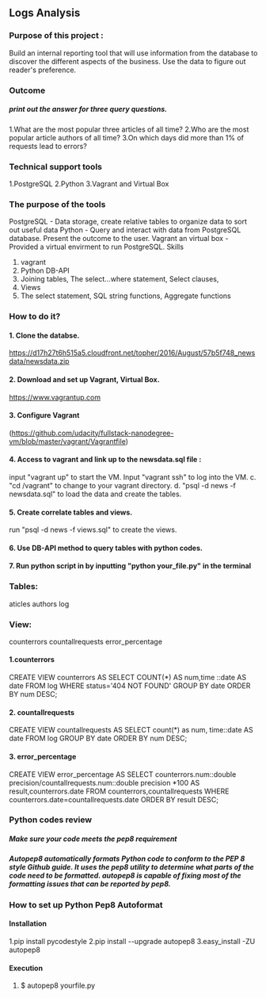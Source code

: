 
## Logs Analysis

### Purpose of this project :
Build an internal reporting tool that will use information from the database to discover the different aspects of the business. Use the data to figure out reader's preference.

### Outcome
##### print out the answer for three query questions.
1.What are the most popular three articles of all time?
2.Who are the most popular article authors of all time?
3.On which days did more than 1% of requests lead to errors?



### Technical support tools

1.PostgreSQL
2.Python
3.Vagrant and Virtual Box


### The purpose of the tools
PostgreSQL - Data storage, create relative tables to organize data to sort out useful data
Python - Query and interact with data from PostgreSQL database. Present the outcome to the user.
Vagrant an virtual box - Provided a virtual envirment to run PostgreSQL.
Skills
1. vagrant
2. Python DB-API
3. Joining tables, The select...where statement, Select clauses,
4. Views
5. The select statement, SQL string functions, Aggregate functions



### How to do it?
#### 1. Clone the databse.
https://d17h27t6h515a5.cloudfront.net/topher/2016/August/57b5f748_newsdata/newsdata.zip

#### 2. Download and set up Vagrant, Virtual Box.
https://www.vagrantup.com

#### 3. Configure Vagrant
(https://github.com/udacity/fullstack-nanodegree-vm/blob/master/vagrant/Vagrantfile)

#### 4. Access to vagrant and link up to the newsdata.sql file :
input "vagrant up" to start the VM. 
Input "vagrant ssh" to log into the VM. c. "cd /vagrant" to change to your vagrant directory. d. "psql -d news -f newsdata.sql" to load the data and create the tables.

#### 5. Create correlate tables and views.
run "psql -d news -f views.sql" to create the views.

#### 6. Use DB-API method to query tables with python codes.

#### 7. Run python script in by inputting "python your_file.py" in the terminal




### Tables:
aticles
authors
log





### View:
counterrors
countallrequests
error_percentage
#### 1.counterrors
CREATE VIEW counterrors AS SELECT COUNT(*) AS num,time ::date AS date FROM log WHERE status='404 NOT FOUND' GROUP BY date ORDER BY num DESC;

#### 2. countallrequests
CREATE VIEW countallrequests AS SELECT count(*) as num, time::date AS date FROM log GROUP BY date ORDER BY num DESC;

#### 3. error_percentage
CREATE VIEW error_percentage AS SELECT counterrors.num::double precision/countallrequests.num::double precision *100 AS result,counterrors.date FROM counterrors,countallrequests WHERE counterrors.date=countallrequests.date ORDER BY result DESC;




### Python codes review

##### Make sure your code meets the pep8 requirement

##### Autopep8 automatically formats Python code to conform to the PEP 8 style Github guide. It uses the pep8 utility to determine what parts of the code need to be formatted. autopep8 is capable of fixing most of the formatting issues that can be reported by pep8.





### How to set up Python Pep8 Autoformat

#### Installation
1.pip install pycodestyle 
2.pip install --upgrade autopep8
3.easy_install -ZU autopep8

#### Execution
1. $ autopep8 yourfile.py

